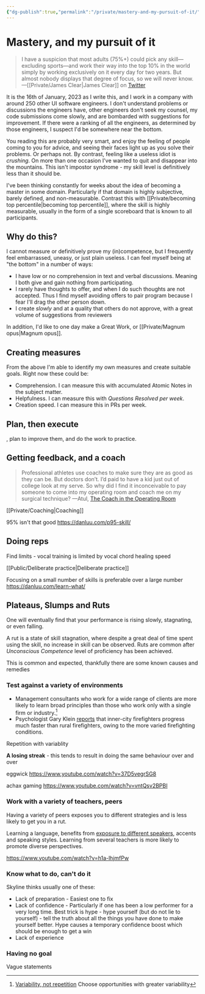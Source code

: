 ```yaml
---
{"dg-publish":true,"permalink":"/private/mastery-and-my-pursuit-of-it/"}
---
```





# Mastery, and my pursuit of it


> I have a suspicion that most adults (75%+) could pick any skill—excluding sports—and work their way into the top 10% in the world simply by working exclusively on it every day for two years. But almost nobody displays that degree of focus, so we will never know.
> —[[Private/James Clear\|James Clear]] on [Twitter](https://twitter.com/JamesClear/status/1292574538912456707)

It is the 16th of January, 2023 as I write this, and I work in a company with around 250 other UI software engineers. I don't understand problems or discussions the engineers have, other engineers don't seek my counsel, my code submissions come slowly, and are bombarded with suggestions for improvement. If there were a ranking of all the engineers, as determined by those engineers, I suspect I'd be somewhere near the bottom.

You reading this are probably very smart, and enjoy the feeling of people coming to you for advice, and seeing their faces light up as you solve their problems. Or perhaps not. By contrast, feeling like a useless idiot is *crushing*. On more than one occasion I've wanted to quit and disappear into the mountains. This isn't impostor syndrome - my skill level is definitively less than it should be.

I've been thinking constantly for weeks about the idea of becoming a master in some domain. Particularly if that domain is highly subjective, barely defined, and non-measurable. Contrast this with [[Private/becoming top percentile\|becoming top percentile]], where the skill is highly measurable, usually in the form of a single scoreboard that is known to all participants.


## Why do this?

I cannot measure or definitively prove my (in)competence, but I frequently feel embarrassed, uneasy, or just plain useless. I can feel myself being at "the bottom" in a number of ways:

- I have low or no comprehension in text and verbal discussions. Meaning I both give and gain nothing from participating.
- I rarely have thoughts to offer, and when I do such thoughts are not accepted. Thus I find myself avoiding offers to pair program because I fear I'll drag the other person down. 
- I create *slowly* and at a quality that others do not approve, with a great volume of suggestions from reviewers

In addition, I'd like to one day make a Great Work, or [[Private/Magnum opus\|Magnum opus]].

## Creating measures



From the above I'm able to identify my own measures and create suitable goals. Right now these could be:

- Comprehension. I can measure this with accumulated Atomic Notes in the subject matter.
- Helpfulness. I can measure this with *Questions Resolved per week*. 
- Creation speed. I can measure this in PRs per week.

## Plan, then execute

, plan to improve them, and do the work to practice.

## Getting feedback, and a coach

> Professional athletes use coaches to make sure they are as good as they can be. But doctors don’t. I’d paid to have a kid just out of college look at my serve. So why did I find it inconceivable to pay someone to come into my operating room and coach me on my surgical technique?
> —Atul, [The Coach in the Operating Room](https://www.newyorker.com/magazine/2011/10/03/personal-best)

[[Private/Coaching\|Coaching]]



95% isn't that good
https://danluu.com/p95-skill/

## Doing reps

Find limits - vocal training is limited by vocal chord healing speed

[[Public/Deliberate practice\|Deliberate practice]]

Focusing on a small number of skills is preferable over a large number
https://danluu.com/learn-what/

## Plateaus, Slumps and Ruts

One will eventually find that your performance is rising slowly, stagnating, or even falling. 

A rut is a state of skill stagnation, where despite a great deal of time spent using the skill, no increase in skill can be observed. Ruts are common after *Unconscious Competence* level of proficiency has been achieved. 

This is common and expected, thankfully there are some known causes and remedies

### Test against a variety of environments

- Management consultants who work for a wide range of clients are more likely to learn broad principles than those who work only with a single firm or industry.[^1]
- Psychologist Gary Klein [reports](https://www.amazon.com/gp/product/0262532816/ref=ox_sc_saved_title_9?smid=A3DWYIK6Y9EEQB&psc=1) that inner-city firefighters progress much faster than rural firefighters, owing to the more varied firefighting conditions.

Repetition with variablity 

**A losing streak** - this tends to result in doing the same behaviour over and over

eggwick https://www.youtube.com/watch?v=37D5vegrSG8

achax gaming https://www.youtube.com/watch?v=vntQsv2BPBI

### Work with a variety of teachers, peers

Having a variety of peers exposes you to different strategies and is less likely to get you in a rut.

Learning a language, benefits from [exposure to different speakers](https://psycnet.apa.org/record/2013-18820-001), accents and speaking styles. Learning from several teachers is more likely to promote diverse perspectives. 


https://www.youtube.com/watch?v=h1a-lhjmfPw


### Know what to do, can't do it

Skyline thinks usually one of these:

- Lack of preparation - Easiest one to fix
- Lack of confidence - Particularly if one has been a low performer for a very long time. Best trick is hype - hype yourself (but do not lie to yourself) - tell the truth about all the things you have done to make yourself better. Hype causes a temporary confidence boost which should be enough to get a win
- Lack of experience

### Having no goal

Vague statements



[^1]: [Variability, not repetition](https://www.scotthyoung.com/blog/2022/10/26/variable-mastery/) Choose opportunities with greater variability